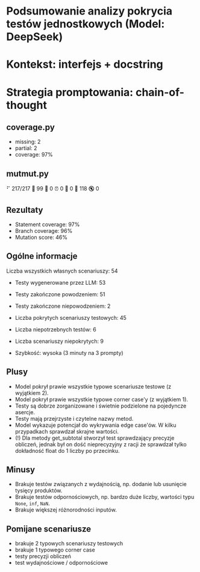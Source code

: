 # Podsumowanie analizy pokrycia testów jednostkowych (Model: DeepSeek)
# Kontekst: interfejs + docstring
# Strategia promptowania: chain-of-thought

## coverage.py
- missing: 2
- partial: 2
- coverage: 97%

## mutmut.py
⠋ 217/217  🎉 99 🫥 0  ⏰ 0  🤔 0  🙁 118  🔇 0

## Rezultaty
- Statement coverage: 97%
- Branch coverage: 96%
- Mutation score: 46%

## Ogólne informacje

Liczba wszystkich własnych scenariuszy: 54

- Testy wygenerowane przez LLM: 53
- Testy zakończone powodzeniem: 51
- Testy zakończone niepowodzeniem: 2


- Liczba pokrytych scenariuszy testowych: 45
- Liczba niepotrzebnych testów: 6
- Liczba scenariuszy niepokrytych: 9
- Szybkość: wysoka (3 minuty na 3 prompty)

## Plusy

- Model pokrył prawie wszystkie typowe scenariusze testowe (z wyjątkiem 2).
- Model pokrył prawie wszystkie typowe corner case'y (z wyjątkiem 1).
- Testy są dobrze zorganizowane i świetnie podzielone na pojedyncze asercje.
- Testy mają przejrzyste i czytelne nazwy metod.
- Model wykazuje potencjał do wykrywania edge case'ów. W kilku przypadkach sprawdzał skrajne wartości.
- (!) Dla metody get_subtotal stworzył test sprawdzający precyzje obliczeń, jednak był on dość nieprecyzyjny z racji że sprawdzał tylko dokładność float do 1 liczby po przecinku.

## Minusy

- Brakuje testów związanych z wydajnością, np. dodanie lub usunięcie tysięcy produktów.
- Brakuje testów odpornościowych, np. bardzo duże liczby, wartości typu `None`, `inf`, `NaN`.
- Brakuje większej różnorodności inputów.

## Pomijane scenariusze

- brakuje 2 typowych scenariuszy testowych
- brakuje 1 typowego corner case
- testy precyzji obliczeń
- test wydajnościowe / odpornościowe

